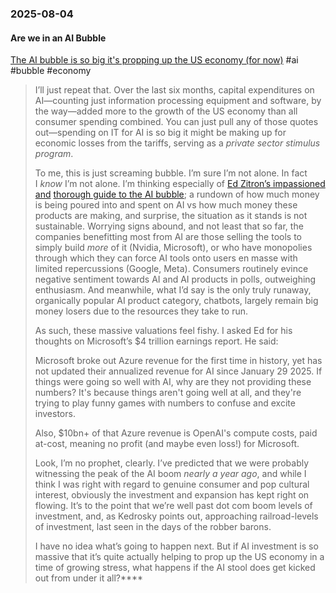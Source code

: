 ### 2025-08-04
#### Are we in an AI Bubble
[The AI bubble is so big it's propping up the US economy (for now)](https://www.bloodinthemachine.com/p/the-ai-bubble-is-so-big-its-propping) #ai #bubble #economy 

> I’ll just repeat that. Over the last six months, capital expenditures on AI—counting just information processing equipment and software, by the way—added more to the growth of the US economy than all consumer spending combined. You can just pull any of those quotes out—spending on IT for AI is so big it might be making up for economic losses from the tariffs, serving as a _private sector stimulus program_.
> 
> To me, this is just screaming bubble. I’m sure I’m not alone. In fact I _know_ I’m not alone. I’m thinking especially of [Ed Zitron’s impassioned and](https://www.wheresyoured.at/the-haters-gui/) _[](https://www.wheresyoured.at/the-haters-gui/)_[thorough guide to the AI bubble](https://www.wheresyoured.at/the-haters-gui/); a rundown of how much money is being poured into and spent on AI vs how much money these products are making, and surprise, the situation as it stands is not sustainable. Worrying signs abound, and not least that so far, the companies benefitting most from AI are those selling the tools to simply build _more_ of it (Nvidia, Microsoft), or who have monopolies through which they can force AI tools onto users en masse with limited repercussions (Google, Meta). Consumers routinely evince negative sentiment towards AI and AI products in polls, outweighing enthusiasm. And meanwhile, what I’d say is the only truly runaway, organically popular AI product category, chatbots, largely remain big money losers due to the resources they take to run.
> 
> As such, these massive valuations feel fishy. I asked Ed for his thoughts on Microsoft’s $4 trillion earnings report. He said:
> 
> Microsoft broke out Azure revenue for the first time in history, yet has not updated their annualized revenue for AI since January 29 2025. If things were going so well with AI, why are they not providing these numbers? It's because things aren't going well at all, and they're trying to play funny games with numbers to confuse and excite investors.
> 
> Also, $10bn+ of that Azure revenue is OpenAI's compute costs, paid at-cost, meaning no profit (and maybe even loss!) for Microsoft.
> 
> Look, I’m no prophet, clearly. I’ve predicted that we were probably witnessing the peak of the AI boom *nearly a year ago*, and while I think I was right with regard to genuine consumer and pop cultural interest, obviously the investment and expansion has kept right on flowing. It’s to the point that we’re well past dot com boom levels of investment, and, as Kedrosky points out, approaching railroad-levels of investment, last seen in the days of the robber barons.
> 
> I have no idea what’s going to happen next. But if AI investment is so massive that it’s quite actually helping to prop up the US economy in a time of growing stress, what happens if the AI stool does get kicked out from under it all?****

